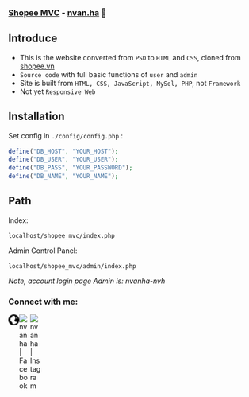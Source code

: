 ### [Shopee MVC][link_ver1] - [nvan.ha][website] 👋

## Introduce
- This is the website converted from `PSD` to `HTML` and `CSS`, cloned from [shopee.vn][link_shopee]
- `Source code` with full basic functions of `user` and `admin`
- Site is built from `HTML, CSS, JavaScript, MySql, PHP`, not `Framework`
- Not yet `Responsive Web`

## Installation
Set config in `./config/config.php` :
```php
define("DB_HOST", "YOUR_HOST");
define("DB_USER", "YOUR_USER");
define("DB_PASS", "YOUR_PASSWORD");
define("DB_NAME", "YOUR_NAME");
```
## Path
Index:
```path
localhost/shopee_mvc/index.php
```

Admin Control Panel:
```path
localhost/shopee_mvc/admin/index.php
```
*Note, account login page Admin is: nvanha-nvh*
### Connect with me:

[<img align="left" alt="nvanha.com" width="22px" src="https://raw.githubusercontent.com/iconic/open-iconic/master/svg/globe.svg" />][website]
[<img align="left" alt="nvanha | Facebook" width="22px" src="https://cdn.jsdelivr.net/npm/simple-icons@v3/icons/facebook.svg" />][facebook]
[<img align="left" alt="nvanha | Instagram" width="22px" src="https://cdn.jsdelivr.net/npm/simple-icons@v3/icons/instagram.svg" />][instagram]

[website]: https://nvanha.github.io/myweb
[instagram]: https://www.instagram.com/_haa_nguyen
[facebook]: https://www.facebook.com/nvh1120
[link_ver1]: https://github.com/nvanha/shopee_mvc
[link_shopee]: https://shopee.vn/